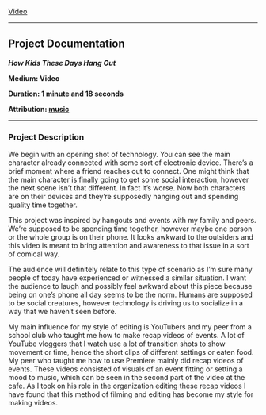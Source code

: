 [Video](https://www.youtube.com/watch?v=_H2VD9U9oI0)
***


## Project Documentation


**_How Kids These Days Hang Out_**

**Medium: Video**

**Duration: 1 minute and 18 seconds**

**Attribution: [music](https://www.youtube.com/watch?v=TlHzTYerH7c)**
***


### **Project Description**

We begin with an opening shot of technology. You can see the main character already connected with some sort of electronic device. There’s a brief moment where a friend reaches out to connect. One might think that the main character is finally going to get some social interaction, however the next scene isn’t that different. In fact it’s worse. Now both characters are on their devices and they’re supposedly hanging out and spending quality time together. 

This project was inspired by hangouts and events with my family and peers. We’re supposed to be spending time together, however maybe one person or the whole group is on their phone. It looks awkward to the outsiders and this video is meant to bring attention and awareness to that issue in a sort of comical way. 

The audience will definitely relate to this type of scenario as I’m sure many people of today have experienced or witnessed a similar situation. I want the audience to laugh and possibly feel awkward about this piece because being on one’s phone all day seems to be the norm. Humans are supposed to be social creatures, however technology is driving us to socialize in a way that we haven’t seen before. 

My main influence for my style of editing is YouTubers and my peer from a school club who taught me how to make recap videos of events. A lot of YouTube vloggers that I watch use a lot of transition shots to show movement or time, hence the short clips of different settings or eaten food. My peer who taught me how to use Premiere mainly did recap videos of events. These videos consisted of visuals of an event fitting or setting a mood to music, which can be seen in the second part of the video at the cafe. As I took on his role in the organization editing these recap videos I have found that this method of filming and editing has become my style for making videos. 
